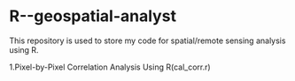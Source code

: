 # R--geospatial-analyst
This repository is used to store my code for spatial/remote sensing analysis using R.

1.Pixel-by-Pixel Correlation Analysis Using R(cal_corr.r)
